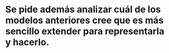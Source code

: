 # Se pide además analizar cuál de los modelos anteriores cree que es más sencillo extender para representarla y hacerlo.
